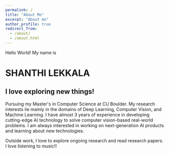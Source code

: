 ```yaml
---
permalink: /
title: "About Me"
excerpt: "About me"
author_profile: true
redirect_from: 
  - /about/
  - /about.html
---
```


Hello World! My name is
# SHANTHI LEKKALA

## I love exploring new things!

Pursuing my Master's in Computer Science at CU Boulder. My research interests lie mainly in the domains of Deep Learning, Computer Vision, and Machine Learning. I have almost 3 years of experience in developing cutting-edge AI technology to solve computer vision-based real-world problems. I am always interested in working on next-generation AI products and learning about new technologies.

Outside work, I love to explore ongoing research and read research papers. I love listening to music!!

